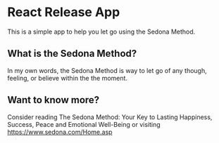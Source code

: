 # React Release App

This is a simple app to help you let go using the Sedona Method.

## What is the Sedona Method?

In my own words, the Sedona Method is way to let go of any though, feeling, or believe within the the moment.

## Want to know more?

Consider reading The Sedona Method: Your Key to Lasting Happiness, Success, Peace and Emotional Well-Being or visiting https://www.sedona.com/Home.asp



